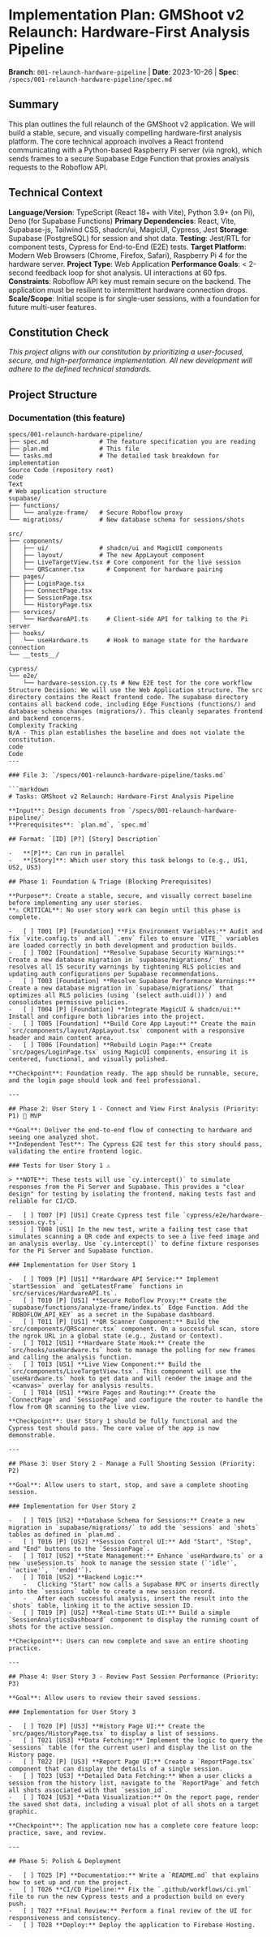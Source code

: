 # Implementation Plan: GMShoot v2 Relaunch: Hardware-First Analysis Pipeline

**Branch**: `001-relaunch-hardware-pipeline` | **Date**: 2023-10-26 | **Spec**: `/specs/001-relaunch-hardware-pipeline/spec.md`

## Summary

This plan outlines the full relaunch of the GMShoot v2 application. We will build a stable, secure, and visually compelling hardware-first analysis platform. The core technical approach involves a React frontend communicating with a Python-based Raspberry Pi server (via ngrok), which sends frames to a secure Supabase Edge Function that proxies analysis requests to the Roboflow API.

## Technical Context

**Language/Version**: TypeScript (React 18+ with Vite), Python 3.9+ (on Pi), Deno (for Supabase Functions)
**Primary Dependencies**: React, Vite, Supabase-js, Tailwind CSS, shadcn/ui, MagicUI, Cypress, Jest
**Storage**: Supabase (PostgreSQL) for session and shot data.
**Testing**: Jest/RTL for component tests, Cypress for End-to-End (E2E) tests.
**Target Platform**: Modern Web Browsers (Chrome, Firefox, Safari), Raspberry Pi 4 for the hardware server.
**Project Type**: Web Application
**Performance Goals**: < 2-second feedback loop for shot analysis. UI interactions at 60 fps.
**Constraints**: Roboflow API key must remain secure on the backend. The application must be resilient to intermittent hardware connection drops.
**Scale/Scope**: Initial scope is for single-user sessions, with a foundation for future multi-user features.

## Constitution Check

*This project aligns with our constitution by prioritizing a user-focused, secure, and high-performance implementation. All new development will adhere to the defined technical standards.*

## Project Structure

### Documentation (this feature)

```text
specs/001-relaunch-hardware-pipeline/
├── spec.md              # The feature specification you are reading
├── plan.md              # This file
└── tasks.md             # The detailed task breakdown for implementation
Source Code (repository root)
code
Text
# Web application structure
supabase/
├── functions/
│   └── analyze-frame/   # Secure Roboflow proxy
└── migrations/          # New database schema for sessions/shots

src/
├── components/
│   ├── ui/              # shadcn/ui and MagicUI components
│   ├── layout/          # The new AppLayout component
│   ├── LiveTargetView.tsx # Core component for the live session
│   └── QRScanner.tsx      # Component for hardware pairing
├── pages/
│   ├── LoginPage.tsx
│   ├── ConnectPage.tsx
│   ├── SessionPage.tsx
│   └── HistoryPage.tsx
├── services/
│   └── HardwareAPI.ts     # Client-side API for talking to the Pi server
├── hooks/
│   └── useHardware.ts     # Hook to manage state for the hardware connection
└── __tests__/

cypress/
└── e2e/
    └── hardware-session.cy.ts # New E2E test for the core workflow
Structure Decision: We will use the Web Application structure. The src directory contains the React frontend code. The supabase directory contains all backend code, including Edge Functions (functions/) and database schema changes (migrations/). This cleanly separates frontend and backend concerns.
Complexity Tracking
N/A - This plan establishes the baseline and does not violate the constitution.
code
Code
---

### File 3: `/specs/001-relaunch-hardware-pipeline/tasks.md`

```markdown
# Tasks: GMShoot v2 Relaunch: Hardware-First Analysis Pipeline

**Input**: Design documents from `/specs/001-relaunch-hardware-pipeline/`
**Prerequisites**: `plan.md`, `spec.md`

## Format: `[ID] [P?] [Story] Description`

-   **[P]**: Can run in parallel
-   **[Story]**: Which user story this task belongs to (e.g., US1, US2, US3)

## Phase 1: Foundation & Triage (Blocking Prerequisites)

**Purpose**: Create a stable, secure, and visually correct baseline before implementing any user stories.
**⚠️ CRITICAL**: No user story work can begin until this phase is complete.

-   [ ] T001 [P] [Foundation] **Fix Environment Variables:** Audit and fix `vite.config.ts` and all `.env` files to ensure `VITE_` variables are loaded correctly in both development and production builds.
-   [ ] T002 [Foundation] **Resolve Supabase Security Warnings:** Create a new database migration in `supabase/migrations/` that resolves all 15 security warnings by tightening RLS policies and updating auth configurations per Supabase recommendations.
-   [ ] T003 [Foundation] **Resolve Supabase Performance Warnings:** Create a new database migration in `supabase/migrations/` that optimizes all RLS policies (using `(select auth.uid())`) and consolidates permissive policies.
-   [ ] T004 [P] [Foundation] **Integrate MagicUI & shadcn/ui:** Install and configure both libraries into the project.
-   [ ] T005 [Foundation] **Build Core App Layout:** Create the main `src/components/layout/AppLayout.tsx` component with a responsive header and main content area.
-   [ ] T006 [Foundation] **Rebuild Login Page:** Create `src/pages/LoginPage.tsx` using MagicUI components, ensuring it is centered, functional, and visually polished.

**Checkpoint**: Foundation ready. The app should be runnable, secure, and the login page should look and feel professional.

---

## Phase 2: User Story 1 - Connect and View First Analysis (Priority: P1) 🎯 MVP

**Goal**: Deliver the end-to-end flow of connecting to hardware and seeing one analyzed shot.
**Independent Test**: The Cypress E2E test for this story should pass, validating the entire frontend logic.

### Tests for User Story 1 ⚠️

> **NOTE**: These tests will use `cy.intercept()` to simulate responses from the Pi Server and Supabase. This provides a "clear design" for testing by isolating the frontend, making tests fast and reliable for CI/CD.

-   [ ] T007 [P] [US1] Create Cypress test file `cypress/e2e/hardware-session.cy.ts`.
-   [ ] T008 [US1] In the new test, write a failing test case that simulates scanning a QR code and expects to see a live feed image and an analysis overlay. Use `cy.intercept()` to define fixture responses for the Pi Server and Supabase function.

### Implementation for User Story 1

-   [ ] T009 [P] [US1] **Hardware API Service:** Implement `startSession` and `getLatestFrame` functions in `src/services/HardwareAPI.ts`.
-   [ ] T010 [P] [US1] **Secure Roboflow Proxy:** Create the `supabase/functions/analyze-frame/index.ts` Edge Function. Add the `ROBOFLOW_API_KEY` as a secret in the Supabase dashboard.
-   [ ] T011 [P] [US1] **QR Scanner Component:** Build the `src/components/QRScanner.tsx` component. On a successful scan, store the ngrok URL in a global state (e.g., Zustand or Context).
-   [ ] T012 [US1] **Hardware State Hook:** Create the `src/hooks/useHardware.ts` hook to manage the polling for new frames and calling the analysis function.
-   [ ] T013 [US1] **Live View Component:** Build the `src/components/LiveTargetView.tsx`. This component will use the `useHardware.ts` hook to get data and will render the image and the `<canvas>` overlay for analysis results.
-   [ ] T014 [US1] **Wire Pages and Routing:** Create the `ConnectPage` and `SessionPage` and configure the router to handle the flow from QR scanning to the live view.

**Checkpoint**: User Story 1 should be fully functional and the Cypress test should pass. The core value of the app is now demonstrable.

---

## Phase 3: User Story 2 - Manage a Full Shooting Session (Priority: P2)

**Goal**: Allow users to start, stop, and save a complete shooting session.

### Implementation for User Story 2

-   [ ] T015 [US2] **Database Schema for Sessions:** Create a new migration in `supabase/migrations/` to add the `sessions` and `shots` tables as defined in `plan.md`.
-   [ ] T016 [P] [US2] **Session Control UI:** Add "Start", "Stop", and "End" buttons to the `SessionPage`.
-   [ ] T017 [US2] **State Management:** Enhance `useHardware.ts` or a new `useSession.ts` hook to manage the session state (`'idle'`, `'active'`, `'ended'`).
-   [ ] T018 [US2] **Backend Logic:**
    -   Clicking "Start" now calls a Supabase RPC or inserts directly into the `sessions` table to create a new session record.
    -   After each successful analysis, insert the result into the `shots` table, linking it to the active session ID.
-   [ ] T019 [P] [US2] **Real-time Stats UI:** Build a simple `SessionAnalyticsDashboard` component to display the running count of shots for the active session.

**Checkpoint**: Users can now complete and save an entire shooting practice.

---

## Phase 4: User Story 3 - Review Past Session Performance (Priority: P3)

**Goal**: Allow users to review their saved sessions.

### Implementation for User Story 3

-   [ ] T020 [P] [US3] **History Page UI:** Create the `src/pages/HistoryPage.tsx` to display a list of sessions.
-   [ ] T021 [US3] **Data Fetching:** Implement the logic to query the `sessions` table (for the current user) and display the list on the History page.
-   [ ] T022 [P] [US3] **Report Page UI:** Create a `ReportPage.tsx` component that can display the details of a single session.
-   [ ] T023 [US3] **Detailed Data Fetching:** When a user clicks a session from the history list, navigate to the `ReportPage` and fetch all shots associated with that `session_id`.
-   [ ] T024 [US3] **Data Visualization:** On the report page, render the saved shot data, including a visual plot of all shots on a target graphic.

**Checkpoint**: The application now has a complete core feature loop: practice, save, and review.

---

## Phase 5: Polish & Deployment

-   [ ] T025 [P] **Documentation:** Write a `README.md` that explains how to set up and run the project.
-   [ ] T026 **CI/CD Pipeline:** Fix the `.github/workflows/ci.yml` file to run the new Cypress tests and a production build on every push.
-   [ ] T027 **Final Review:** Perform a final review of the UI for responsiveness and consistency.
-   [ ] T028 **Deploy:** Deploy the application to Firebase Hosting.